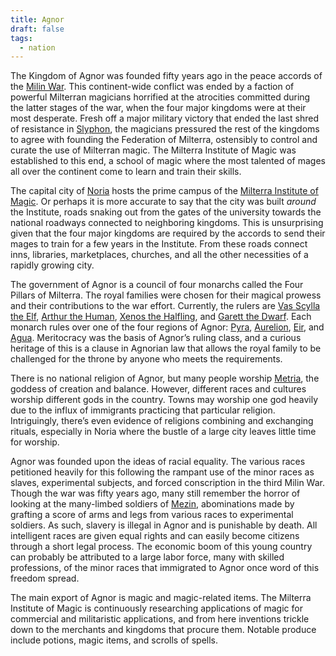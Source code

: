 ```yaml
---
title: Agnor
draft: false
tags:
  - nation
---
```

The Kingdom of Agnor was founded fifty years ago in the peace accords of the [Milin War](6.%20Lore/Library%20Books/Milin%20Prime%20Grand%20Library/Milin%20War.md). This continent-wide conflict was ended by a faction of powerful Milterran magicians horrified at the atrocities committed during the latter stages of the war, when the four major kingdoms were at their most desperate. Fresh off a major military victory that ended the last shred of resistance in [Slyphon](5.%20Locations/Slyphon/Slyphon.md), the magicians pressured the rest of the kingdoms to agree with founding the Federation of Milterra, ostensibly to control and curate the use of Milterran magic. The Milterra Institute of Magic was established to this end, a school of magic where the most talented of mages all over the continent come to learn and train their skills.

The capital city of [Noria](5.%20Locations/Agnor/Noria.md) hosts the prime campus of the [Milterra Institute of Magic](Milterra%20Institute%20of%20Magic). Or perhaps it is more accurate to say that the city was built _around_ the Institute, roads snaking out from the gates of the university towards the national roadways connected to neighboring kingdoms. This is unsurprising given that the four major kingdoms are required by the accords to send their mages to train for a few years in the Institute. From these roads connect inns, libraries, marketplaces, churches, and all the other necessities of a rapidly growing city.

The government of Agnor is a council of four monarchs called the Four Pillars of Milterra. The royal families were chosen for their magical prowess and their contributions to the war effort. Currently, the rulers are [Vas Scylla the Elf](Vas%20Scylla%20the%20Elf), [Arthur the Human](Arthur%20the%20Human), [Xenos the Halfling](Xenos%20the%20Halfling), and [Garett the Dwarf](Garett%20the%20Dwarf). Each monarch rules over one of the four regions of Agnor: [Pyra](Pyra), [Aurelion](Aurelion), [Eir](Eir), and [Agua](Agua). Meritocracy was the basis of Agnor’s ruling class, and a curious heritage of this is a clause in Agnorian law that allows the royal family to be challenged for the throne by anyone who meets the requirements.

There is no national religion of Agnor, but many people worship [Metria](Metria), the goddess of creation and balance. However, different races and cultures worship different gods in the country. Towns may worship one god heavily due to the influx of immigrants practicing that particular religion. Intriguingly, there’s even evidence of religions combining and exchanging rituals, especially in Noria where the bustle of a large city leaves little time for worship.

Agnor was founded upon the ideas of racial equality. The various races petitioned heavily for this following the rampant use of the minor races as slaves, experimental subjects, and forced conscription in the third Milin War. Though the war was fifty years ago, many still remember the horror of looking at the many-limbed soldiers of [Mezin](Mezin), abominations made by grafting a score of arms and legs from various races to experimental soldiers. As such, slavery is illegal in Agnor and is punishable by death. All intelligent races are given equal rights and can easily become citizens through a short legal process. The economic boom of this young country can probably be attributed to a large labor force, many with skilled professions, of the minor races that immigrated to Agnor once word of this freedom spread.

The main export of Agnor is magic and magic-related items. The Milterra Institute of Magic is continuously researching applications of magic for commercial and militaristic applications, and from here inventions trickle down to the merchants and kingdoms that procure them. Notable produce include potions, magic items, and scrolls of spells.